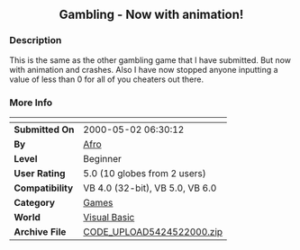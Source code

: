 ﻿<div align="center">

## Gambling \- Now with animation\!


</div>

### Description

This is the same as the other gambling game that I have submitted. But now with animation and crashes. Also I have now stopped anyone inputting a value of less than 0 for all of you cheaters out there.
 
### More Info
 


<span>             |<span>
---                |---
**Submitted On**   |2000-05-02 06:30:12
**By**             |[Afro](https://github.com/Planet-Source-Code/PSCIndex/blob/master/ByAuthor/afro.md)
**Level**          |Beginner
**User Rating**    |5.0 (10 globes from 2 users)
**Compatibility**  |VB 4\.0 \(32\-bit\), VB 5\.0, VB 6\.0
**Category**       |[Games](https://github.com/Planet-Source-Code/PSCIndex/blob/master/ByCategory/games__1-38.md)
**World**          |[Visual Basic](https://github.com/Planet-Source-Code/PSCIndex/blob/master/ByWorld/visual-basic.md)
**Archive File**   |[CODE\_UPLOAD5424522000\.zip](https://github.com/Planet-Source-Code/afro-gambling-now-with-animation__1-7782/archive/master.zip)








